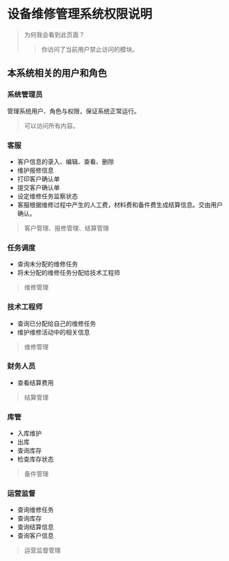 # 设备维修管理系统权限说明

> 为何我会看到此页面？
>> 你访问了当前用户禁止访问的模块。

## 本系统相关的用户和角色
### 系统管理员
管理系统用户、角色与权限，保证系统正常运行。

> 可以访问所有内容。

### 客服
- 客户信息的录入、编辑、查看、删除
- 维护报修信息
- 打印客户确认单
- 提交客户确认单
- 设定维修任务监察状态
- 客服根据维修过程中产生的人工费，材料费和备件费生成结算信息。交由用户确认。

> 客户管理、报修管理、结算管理

### 任务调度
- 查询未分配的维修任务
- 将未分配的维修任务分配给技术工程师

> 维修管理

### 技术工程师
- 查询已分配给自己的维修任务
- 维护维修活动中的相关信息

> 维修管理

### 财务人员
- 查看结算费用

> 结算管理

### 库管
- 入库维护
- 出库
- 查询库存
- 检查库存状态

> 备件管理

### 运营监督
- 查询维修任务
- 查询库存
- 查询结算信息
- 查询客户信息

> 运营监督管理
